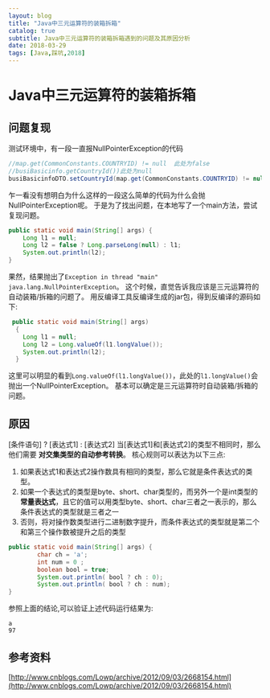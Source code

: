 ```yaml
---
layout: blog
title: "Java中三元运算符的装箱拆箱"
catalog: true
subtitle: Java中三元运算符的装箱拆箱遇到的问题及其原因分析
date: 2018-03-29
tags: [Java,踩坑,2018]
---
```

# Java中三元运算符的装箱拆箱

## 问题复现

测试环境中，有一段一直报NullPointerException的代码

```java
//map.get(CommonConstants.COUNTRYID) != null  此处为false
//busiBasicinfo.getCountryId())此处为null
busiBasicinfoDTO.setCountryId(map.get(CommonConstants.COUNTRYID) != null ? Long.parseLong(map.get(CommonConstants.COUNTRYID)) :busiBasicinfo.getCountryId());
```

乍一看没有想明白为什么这样的一段这么简单的代码为什么会抛NullPointerException呢。
于是为了找出问题，在本地写了一个main方法，尝试复现问题。

```java
public static void main(String[] args) {
    Long l1 = null;
    Long l2 = false ? Long.parseLong(null) : l1;
    System.out.println(l2);
}
```

果然，结果抛出了`Exception in thread "main" java.lang.NullPointerException`。
这个时候，直觉告诉我应该是三元运算符的自动装箱/拆箱的问题了。
用反编译工具反编译生成的jar包，得到反编译的源码如下:

```java
 public static void main(String[] args)
  {
    Long l1 = null;
    Long l2 = Long.valueOf(l1.longValue());
    System.out.println(l2);
  }
```

这里可以明显的看到`Long.valueOf(l1.longValue())`，此处的`l1.longValue()`会抛出一个NullPointerException。
基本可以确定是三元运算符时自动装箱/拆箱的问题。

## 原因

[条件语句] ? [表达式1] : [表达式2]
当[表达式1]和[表达式2]的类型不相同时，那么他们需要 **对交集类型的自动参考转换**。
核心规则可以表达为以下三点:

1. 如果表达式1和表达式2操作数具有相同的类型，那么它就是条件表达式的类型。
2. 如果一个表达式的类型是byte、short、char类型的，而另外一个是int类型的**常量表达式**，且它的值可以用类型byte、short、char三者之一表示的，那么条件表达式的类型就是三者之一
3. 否则，将对操作数类型进行二进制数字提升，而条件表达式的类型就是第二个和第三个操作数被提升之后的类型

```java
public static void main(String[] args) {
        char ch = 'a';
        int num = 0 ;
        boolean bool = true;
        System.out.println( bool ? ch : 0);
        System.out.println( bool ? ch : num);
}
```

参照上面的结论,可以验证上述代码运行结果为:

```text
a
97
```

## 参考资料

[http://www.cnblogs.com/Lowp/archive/2012/09/03/2668154.html](http://www.cnblogs.com/Lowp/archive/2012/09/03/2668154.html)

